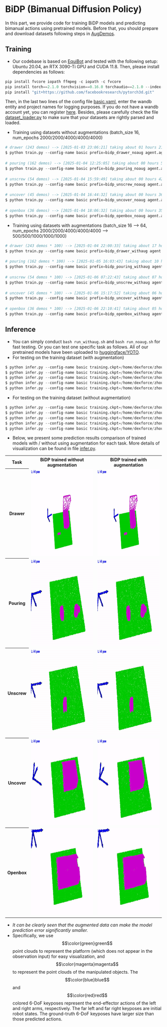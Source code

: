 # BiDP (Bimanual Diffusion Policy)
In this part, we provide code for training BiDP models and predicting bimanual actions using pretrained models. Before that, you should prepare and download datasets following steps in [AugDemos](https://github.com/hnuzhy/YOTO/blob/main/AugDemos/README.md).

## Training
  * Our codebase is based on [EquiBot](https://github.com/yjy0625/equibot) and tested with the following setup: Ubuntu 20.04, an RTX 3090-Ti GPU and CUDA 11.8. Then, please install dependencies as follows:
```python
pip install fvcore iopath ffmpeg -c iopath -c fvcore
pip install torch==2.1.0 torchvision==0.16.0 torchaudio==2.1.0 --index-url https://download.pytorch.org/whl/cu118
pip install "git+https://github.com/facebookresearch/pytorch3d.git"
```
  Then, in the last two lines of the config file [basic.yaml](https://github.com/hnuzhy/YOTO/blob/main/BiDP/policies/configs/basic.yaml#L102), enter the wandb entity and project names for logging purposes. If you do not have a wandb account yet, you can register [here](https://wandb.ai/). Besides, please carefully check the file [dataset_loader.py](https://github.com/hnuzhy/YOTO/blob/main/BiDP/policies/datasets/dataset_loader.py) to make sure that your datasets are rightly parsed and loaded.

  * Training using datasets without augmentations (batch_size 16, num_epochs 2000/2000/4000/4000/4000)
```python
# drawer (243 demos) --> [2025-01-03 23:06:21] taking about 01 hours 21 minutes
$ python train.py --config-name basic prefix=bidp_drawer_noaug agent.agent_name=equibot env.env_class=drawer data.dataset.path=/home/dexforce/zhouhuayi/projects/BiDP/dataset data.dataset.task_name=drawer data.dataset.is_augmented=0 model.pred_horizon=12 training.batch_size=16 training.num_epochs=2000

# pouring (162 demos) --> [2025-01-04 12:25:05] taking about 00 hours 58 minutes
$ python train.py --config-name basic prefix=bidp_pouring_noaug agent.agent_name=equibot env.env_class=pouring data.dataset.path=/home/dexforce/zhouhuayi/projects/BiDP/dataset data.dataset.task_name=pouring data.dataset.is_augmented=0 model.pred_horizon=12 training.batch_size=16 training.num_epochs=2000

# unscrew (54 demos) --> [2025-01-04 15:59:49] taking about 00 hours 42 minutes
$ python train.py --config-name basic prefix=bidp_unscrew_noaug agent.agent_name=equibot env.env_class=unscrew data.dataset.path=/home/dexforce/zhouhuayi/projects/BiDP/dataset data.dataset.task_name=unscrew data.dataset.is_augmented=0 model.pred_horizon=12 training.batch_size=16 training.num_epochs=4000

# uncover (45 demos) --> [2025-01-04 16:44:32] taking about 00 hours 36 minutes
$ python train.py --config-name basic prefix=bidp_uncover_noaug agent.agent_name=equibot env.env_class=uncover data.dataset.path=/home/dexforce/zhouhuayi/projects/BiDP/dataset data.dataset.task_name=uncover data.dataset.is_augmented=0 model.pred_horizon=24 training.batch_size=16 training.num_epochs=4000

# openbox (36 demos) --> [2025-01-04 18:06:32] taking about 00 hours 35 minutes
$ python train.py --config-name basic prefix=bidp_openbox_noaug agent.agent_name=equibot env.env_class=openbox data.dataset.path=/home/dexforce/zhouhuayi/projects/BiDP/dataset data.dataset.task_name=openbox data.dataset.is_augmented=0 model.pred_horizon=32 training.batch_size=16 training.num_epochs=4000
```

  * Training using datasets with augmentations (batch_size 16 --> 64, num_epochs 2000/2000/4000/4000/4000 --> 500/500/1000/1000/1000)
```python
# drawer (243 demos * 100) --> [2025-01-04 22:00:33] taking about 17 hours 27 minutes
$ python train.py --config-name basic prefix=bidp_drawer_withaug agent.agent_name=equibot env.env_class=drawer data.dataset.path=/home/dexforce/zhouhuayi/projects/BiDP/dataset data.dataset.task_name=drawer data.dataset.is_augmented=1 model.pred_horizon=12 training.batch_size=64 training.num_epochs=500 data.dataset.num_workers=8

# pouring (162 demos * 100) --> [2025-01-05 16:03:43] taking about 10 hours 47 minutes
$ python train.py --config-name basic prefix=bidp_pouring_withaug agent.agent_name=equibot env.env_class=pouring data.dataset.path=/home/dexforce/zhouhuayi/projects/BiDP/dataset data.dataset.task_name=pouring data.dataset.is_augmented=1 model.pred_horizon=12 training.batch_size=64 training.num_epochs=500 data.dataset.num_workers=8

# unscrew (54 demos * 100) --> [2025-01-06 07:22:43] taking about 07 hours 15 minutes
$ python train.py --config-name basic prefix=bidp_unscrew_withaug agent.agent_name=equibot env.env_class=unscrew data.dataset.path=/home/dexforce/zhouhuayi/projects/BiDP/dataset data.dataset.task_name=unscrew data.dataset.is_augmented=1 model.pred_horizon=12 training.batch_size=64 training.num_epochs=1000 data.dataset.num_workers=8

# uncover (45 demos * 100) --> [2025-01-06 15:17:52] taking about 06 hours 51 minutes
$ python train.py --config-name basic prefix=bidp_uncover_withaug agent.agent_name=equibot env.env_class=uncover data.dataset.path=/home/dexforce/zhouhuayi/projects/BiDP/dataset data.dataset.task_name=uncover data.dataset.is_augmented=1 model.pred_horizon=24 training.batch_size=64 training.num_epochs=1000 data.dataset.num_workers=8

# openbox (36 demos * 100) --> [2025-01-06 22:10:41] taking about 05 hours 49 minutes
$ python train.py --config-name basic prefix=bidp_openbox_withaug agent.agent_name=equibot env.env_class=openbox data.dataset.path=/home/dexforce/zhouhuayi/projects/BiDP/dataset data.dataset.task_name=openbox data.dataset.is_augmented=1 model.pred_horizon=32 training.batch_size=64 training.num_epochs=1000 data.dataset.num_workers=8
```

## Inference
* You can simply conduct `bash run_withaug.sh` and `bash run_noaug.sh` for fast testing. Or you can test one specific task as follows. All of our pretrained models have been uploaded to [huggingface/YOTO](https://huggingface.co/HoyerChou/YOTO/tree/main).
* For testing on the training dataset (with augmentation)
```python
$ python infer.py --config-name basic training.ckpt=/home/dexforce/zhouhuayi/projects/BiDP/logs/train/bidp_drawer_withaug/ckpt00499.pth data.dataset.path=/home/dexforce/zhouhuayi/projects/BiDP/dataset agent.agent_name=equibot env.env_class=drawer model.pred_horizon=12 data.dataset.is_transformed=0
$ python infer.py --config-name basic training.ckpt=/home/dexforce/zhouhuayi/projects/BiDP/logs/train/bidp_pouring_withaug/ckpt00499.pth data.dataset.path=/home/dexforce/zhouhuayi/projects/BiDP/dataset agent.agent_name=equibot env.env_class=pouring model.pred_horizon=12 data.dataset.is_transformed=0
$ python infer.py --config-name basic training.ckpt=/home/dexforce/zhouhuayi/projects/BiDP/logs/train/bidp_unscrew_withaug/ckpt00999.pth data.dataset.path=/home/dexforce/zhouhuayi/projects/BiDP/dataset agent.agent_name=equibot env.env_class=unscrew model.pred_horizon=12 data.dataset.is_transformed=0
$ python infer.py --config-name basic training.ckpt=/home/dexforce/zhouhuayi/projects/BiDP/logs/train/bidp_uncover_withaug/ckpt00999.pth data.dataset.path=/home/dexforce/zhouhuayi/projects/BiDP/dataset agent.agent_name=equibot env.env_class=uncover model.pred_horizon=24 data.dataset.is_transformed=0
$ python infer.py --config-name basic training.ckpt=/home/dexforce/zhouhuayi/projects/BiDP/logs/train/bidp_openbox_withaug/ckpt00999.pth data.dataset.path=/home/dexforce/zhouhuayi/projects/BiDP/dataset agent.agent_name=equibot env.env_class=openbox model.pred_horizon=32 data.dataset.is_transformed=0
```

* For testing on the training dataset (without augmentation)
```python
$ python infer.py --config-name basic training.ckpt=/home/dexforce/zhouhuayi/projects/BiDP/logs/train/bidp_drawer_noaug/ckpt01999.pth data.dataset.path=/home/dexforce/zhouhuayi/projects/BiDP/dataset agent.agent_name=equibot env.env_class=drawer model.pred_horizon=12 data.dataset.is_transformed=0
$ python infer.py --config-name basic training.ckpt=/home/dexforce/zhouhuayi/projects/BiDP/logs/train/bidp_pouring_noaug/ckpt01999.pth data.dataset.path=/home/dexforce/zhouhuayi/projects/BiDP/dataset agent.agent_name=equibot env.env_class=pouring model.pred_horizon=12 data.dataset.is_transformed=0
$ python infer.py --config-name basic training.ckpt=/home/dexforce/zhouhuayi/projects/BiDP/logs/train/bidp_unscrew_noaug/ckpt03999.pth data.dataset.path=/home/dexforce/zhouhuayi/projects/BiDP/dataset agent.agent_name=equibot env.env_class=unscrew model.pred_horizon=12 data.dataset.is_transformed=0
$ python infer.py --config-name basic training.ckpt=/home/dexforce/zhouhuayi/projects/BiDP/logs/train/bidp_uncover_noaug/ckpt03999.pth data.dataset.path=/home/dexforce/zhouhuayi/projects/BiDP/dataset agent.agent_name=equibot env.env_class=uncover model.pred_horizon=24 data.dataset.is_transformed=0
$ python infer.py --config-name basic training.ckpt=/home/dexforce/zhouhuayi/projects/BiDP/logs/train/bidp_openbox_noaug/ckpt03999.pth data.dataset.path=/home/dexforce/zhouhuayi/projects/BiDP/dataset agent.agent_name=equibot env.env_class=openbox model.pred_horizon=32 data.dataset.is_transformed=0
```

* Below, we present some prediction results comparison of trained models with / without using augmentation for each task. More details of visualization can be found in file [infer.py](https://github.com/hnuzhy/YOTO/blob/main/BiDP/infer.py). 

<table>
  <tr>
    <th> Task </th>
    <th> BiDP trained without augmentation </th>
    <th> BiDP trained with augmentation </th>
  </tr>
  <tr>
    <th> Drawer </th>
    <td><img src="./materials/BiDP_infer_demo1_drawer_noaug.gif" height="280"></td>
    <td><img src="./materials/BiDP_infer_demo1_drawer_withaug.gif" height="280"></td> 
  </tr>
  <tr>
    <th> Pouring </th>
    <td><img src="./materials/BiDP_infer_demo1_pouring_noaug.gif" height="280"></td>
    <td><img src="./materials/BiDP_infer_demo1_pouring_withaug.gif" height="280"></td> 
  </tr>
  <tr>
    <th> Unscrew </th>
    <td><img src="./materials/BiDP_infer_demo1_unscrew_noaug.gif" height="280"></td>
    <td><img src="./materials/BiDP_infer_demo1_unscrew_withaug.gif" height="280"></td> 
  </tr>
  <tr>
    <th> Uncover </th>
    <td><img src="./materials/BiDP_infer_demo1_uncover_noaug.gif" height="280"></td>
    <td><img src="./materials/BiDP_infer_demo1_uncover_withaug.gif" height="280"></td> 
  </tr>
  <tr>
    <th> Openbox </th>
    <td><img src="./materials/BiDP_infer_demo1_openbox_noaug.gif" height="280"></td>
    <td><img src="./materials/BiDP_infer_demo1_openbox_withaug.gif" height="280"></td> 
  </tr>
</table>

* *It can be clearly seen that the augmented data can make the model prediction error significantly smaller.*
* Specifically, we use $$\color{green}green$$ point clouds to represent the platform (which does not appear in the observation input) for easy visualization, and $$\color{magenta}magenta$$ to represent the point clouds of the manipulated objects. The $$\color{blue}blue$$ and $$\color{red}red$$ colored 6-DoF keyposes represent the end-effector actions of the left and right arms, respectively. The far left and far right keyposes are initial robot states. The ground-truth 6-DoF keyposes have larger size than those predicted actions.

